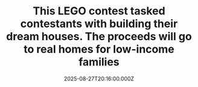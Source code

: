 ---
title: "This LEGO contest tasked contestants with building their dream houses. The proceeds will go to real homes for low-income families"
date: 2025-08-27T20:16:00.000Z
category: Human Kindness
externalLink: "https://www.goodgoodgood.co/articles/lego-home-building-contest-affordable-housing"
image: ""
excerpt: "As contestants built their dream homes out of LEGO bricks, Lynchburg Covenant Fellowship’s Connie Snavely emphasized the importance of providing real ones to those in need.…"
---